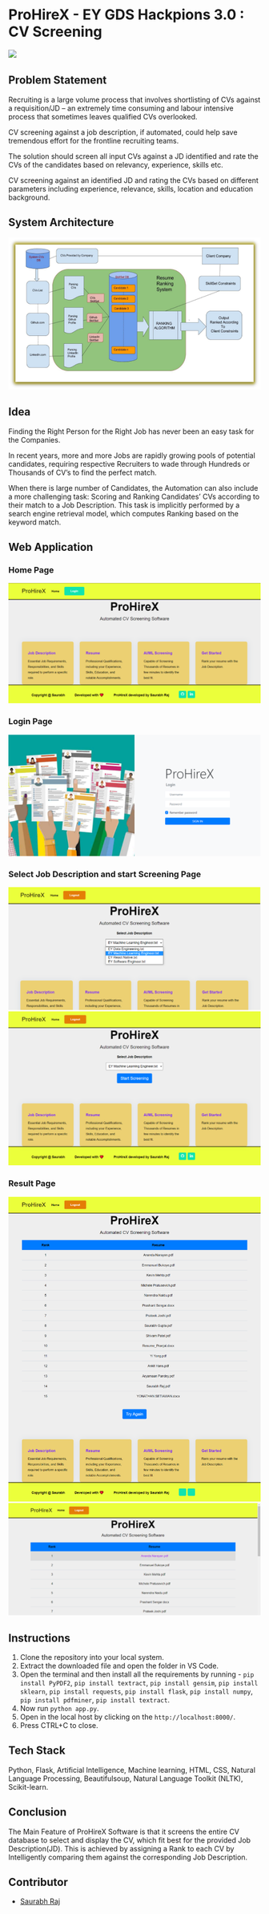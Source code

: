 # ProHireX - EY GDS Hackpions 3.0 : CV Screening
<img src='https://he-s3.s3.amazonaws.com/media/cache/36/d8/36d8f29d1ff186f10fae4c07034c8e12.png'></img>

## Problem Statement

Recruiting is a large volume process that involves shortlisting of CVs against a requisition/JD – an extremely time consuming and labour intensive process that sometimes leaves qualified CVs overlooked.

CV screening against a job description, if automated, could help save tremendous effort for the frontline recruiting teams.

The solution should screen all input CVs against a JD identified and rate the CVs of the candidates based on relevancy, experience, skills etc.

CV screening against an identified JD and rating the CVs based on different parameters including experience, relevance, skills, location and education background.

## System Architecture

<img src='screenshots/Picture1.png'></img>

## Idea

Finding the Right Person for the Right Job has never been an easy task for the Companies.

In recent years, more and more Jobs are rapidly growing pools of potential candidates, requiring respective Recruiters to wade through Hundreds or Thousands of CV’s to find the perfect match.

When there is large number of Candidates, the Automation can also include a more challenging task: Scoring and Ranking Candidates’ CVs according to their match to a Job Description. This task is implicitly performed by a search engine retrieval model, which computes Ranking based on the keyword match.

## Web Application

### Home Page

<img src='screenshots/home.png'></img>

### Login Page

<img src='screenshots/login.png'></img>

### Select Job Description and start Screening Page

<img src='screenshots/jd1.png'></img>
<img src='screenshots/jd2.png'></img>

### Result Page

<img src='screenshots/rank.png'></img>
<img src= 'screenshots/Picture2.png'></img>

## Instructions

1. Clone the repository into your local system.
2. Extract the downloaded file and open the folder in VS Code.
3. Open the terminal and then install all the requirements by running - `pip install PyPDF2`, `pip install textract`, `pip install gensim`, `pip install sklearn`, `pip install requests`, `pip install flask`, `pip install numpy`, `pip install pdfminer`, `pip install textract`.
4. Now run `python app.py`.
5. Open in the local host by clicking on the `http://localhost:8000/`.
6. Press CTRL+C to close.

## Tech Stack

Python, Flask, Artificial Intelligence, Machine learning, HTML, CSS, Natural Language Processing, Beautifulsoup, Natural Language Toolkit (NLTK), Scikit-learn.

## Conclusion

The Main Feature of ProHireX Software is that it screens the entire CV database to select and display the CV, which fit best for the provided Job Description(JD). This is achieved by assigning a Rank to each CV by Intelligently comparing them against the corresponding Job Description.

## Contributor

- [Saurabh Raj](https://github.com/rajsaurabh1000)

